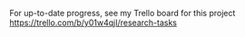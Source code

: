 For up-to-date progress, see my Trello board for this project
https://trello.com/b/y01w4qjI/research-tasks